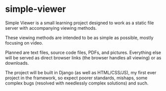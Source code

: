 # simple-viewer

Simple Viewer is a small learning project designed to work as a static file server with accompanying viewing methods.

These viewing methods are intended to be as simple as possible, mostly focusing on video.

Planned are text files, source code files, PDFs, and pictures. Everything else will be served as direct browser links (the browser handles all viewing) or as downloads.

The project will be built in Django (as well as HTML/CSS/JS), my first ever project in the framework, so expect poorer standards, mishaps, some complex bugs (resolved with needlessly complex solutions) and such.
